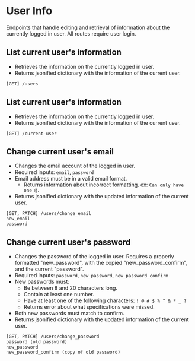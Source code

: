 # User Info
Endpoints that handle editing and retrieval of information about the currently logged in user. All routes require user login.

## List current user's information
- Retrieves the information on the currently logged in user.
- Returns jsonified dictionary with the information of the current user.
```
[GET] /users
```
## List current user's information
- Retrieves the information on the currently logged in user.
- Returns jsonified dictionary with the information of the current user.
```
[GET] /current-user
```
## Change current user's email
- Changes the email account of the logged in user.
- Required inputs: `email`, `password`
- Email address must be in a valid email format.
    - Returns information about incorrect formatting. ex: `Can only have one @.`
- Returns jsonified dictionary with the updated information of the current user.
```
[GET, PATCH] /users/change_email
new_email
password
```
## Change current user's password
- Changes the password of the logged in user. Requires a properly formatted "new_password", with the copied "new_password_confirm", and the current "password".
- Required inputs: `password`, `new_password`, `new_password_confirm`
- New passwords must:
    - Be between 8 and 20 characters long.
    - Contain at least one number.
    - Have at least one of the following characters: `! @ # $ % ^ & * _ ?`
    - Returns error about what specifications were missed.
- Both new passwords must match to confirm.
- Returns jsonified dictionary with the updated information of the current user.
```
[GET, PATCH] /users/change_password
password (old password)
new_password
new_password_confirm (copy of old password)
```